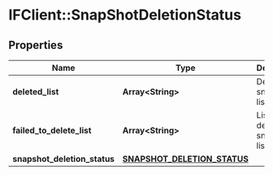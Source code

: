 # IFClient::SnapShotDeletionStatus

## Properties
Name | Type | Description | Notes
------------ | ------------- | ------------- | -------------
**deleted_list** | **Array&lt;String&gt;** | Deleted snapshots list | [optional] 
**failed_to_delete_list** | **Array&lt;String&gt;** | List  Not deleted snapshots list | [optional] 
**snapshot_deletion_status** | [**SNAPSHOT_DELETION_STATUS**](SNAPSHOT_DELETION_STATUS.md) |  | [optional] 


